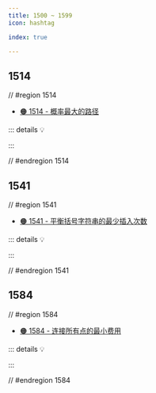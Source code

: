 ```yaml
---
title: 1500 ~ 1599
icon: hashtag

index: true

---
```


<!-- more -->

## 1514

// #region 1514

- [🟠 1514 - 概率最大的路径](https://leetcode.cn/problems/path-with-maximum-probability)

::: details 💡

:::

// #endregion 1514

## 1541

// #region 1541

- [🟠 1541 - 平衡括号字符串的最少插入次数](https://leetcode.cn/problems/minimum-insertions-to-balance-a-parentheses-string)

::: details 💡

:::

// #endregion 1541

## 1584

// #region 1584

- [🟠 1584 - 连接所有点的最小费用](https://leetcode.cn/problems/min-cost-to-connect-all-points)

::: details 💡

:::

// #endregion 1584
